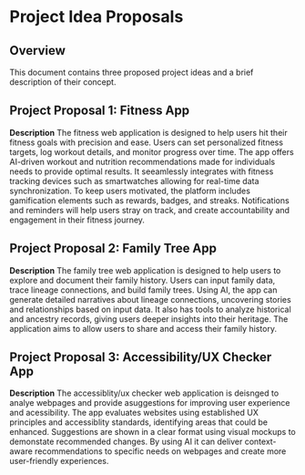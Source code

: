 # Project Idea Proposals

## Overview
This document contains three proposed project ideas and a brief description of their concept.


## Project Proposal 1: Fitness App
**Description**
The fitness web application is designed to help users hit their fitness goals with precision and ease. Users can set personalized fitness targets, log workout details, and monitor progress over time. The app offers AI-driven workout and nutrition recommendations made for individuals needs to provide optimal results. It seeamlessly integrates with fitness tracking devices such as smartwatches allowing for real-time data synchronization. To keep users motivated, the platform includes gamification elements such as rewards, badges, and streaks. Notifications and reminders will help users stray on track, and create accountability and engagement in their fitness journey.


## Project Proposal 2: Family Tree App
**Description**
The family tree web application is designed to help users to explore and document their family history. Users can input family data, trace lineage connections, and build family trees. Using AI, the app can generate detailed narratives about lineage connections, uncovering stories and relationships based on input data. It also has tools to analyze historical and ancestry records, giving users deeper insights into their heritage. The application aims to allow users to share and access their family history.


## Project Proposal 3: Accessibility/UX Checker App
**Description**
The accessiblity/ux checker web application is deisnged to analye webpages and provide asuggestions for improving user experience and acessibility. The app evaluates websites using established UX principles and accessiblity standards, identifying areas that could be enhanced. Suggestions are shown in a clear format using visual mockups to demonstate recommended changes. By using AI it can deliver context-aware recommendations to specific needs on webpages and create more user-friendly experiences.
